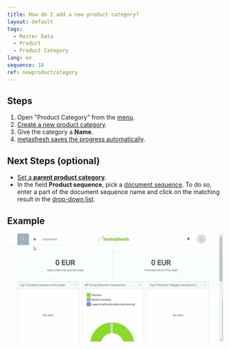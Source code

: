 ```yaml
---
title: How do I add a new product category?
layout: default
tags:
  - Master Data
  - Product
  - Product Category
lang: en
sequence: 10
ref: newproductcategory
---
```


## Steps
1. Open "Product Category" from the [menu](Menu).
1. [Create a new product category](New_Record_Window).
1. Give the category a **Name**.
1. [metasfresh saves the progress automatically](Saveindicator).

## Next Steps (optional)
- [Set a **parent product category**](ParentProductCategory).
- In the field **Product sequence**, pick a [document sequence](Define_new_doc_sequence). To do so, enter a part of the document sequence name and click on the matching result in the [drop-down list](Keyboard_shortcuts_reference).

## Example
![](assets/NewProductCategory.gif)
